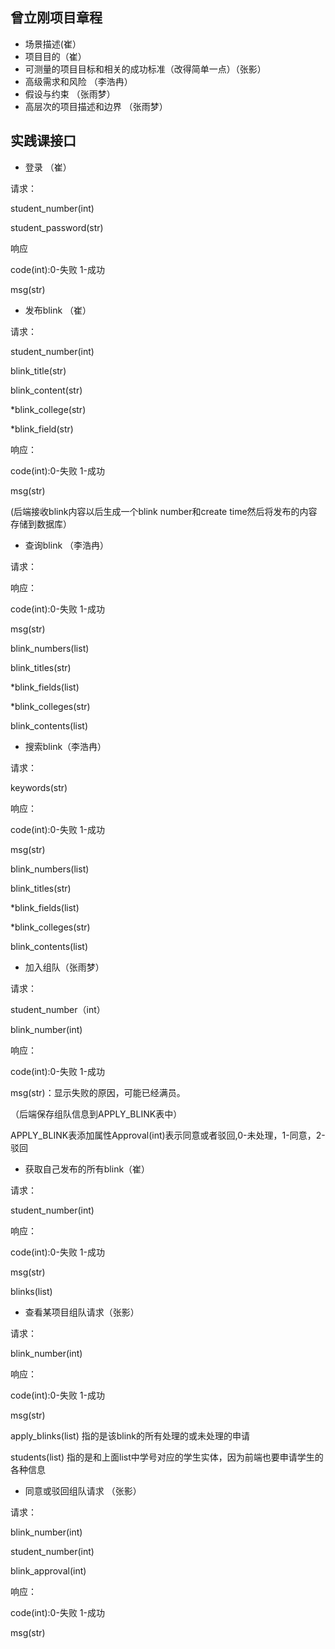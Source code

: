## 曾立刚项目章程

- 场景描述(崔）
- 项目目的（崔）
- 可测量的项目目标和相关的成功标准（改得简单一点）（张影）
- 高级需求和风险 （李浩冉）
- 假设与约束 （张雨梦）
- 高层次的项目描述和边界 （张雨梦）


## 实践课接口

- 登录 （崔）

请求：

student_number(int)

student_password(str)

响应

code(int):0-失败 1-成功

msg(str)

- 发布blink （崔）

请求：

student_number(int)

blink_title(str)

blink_content(str)

*blink_college(str)

*blink_field(str)

响应：

code(int):0-失败 1-成功

msg(str)

(后端接收blink内容以后生成一个blink number和create time然后将发布的内容存储到数据库）

- 查询blink （李浩冉）

请求：

响应：

code(int):0-失败 1-成功

msg(str)

blink_numbers(list)

blink_titles(str)

*blink_fields(list)

*blink_colleges(str)

blink_contents(list)

- 搜索blink（李浩冉）

请求：

keywords(str)

响应：

code(int):0-失败 1-成功

msg(str)

blink_numbers(list)

blink_titles(str)

*blink_fields(list)

*blink_colleges(str)

blink_contents(list)

- 加入组队（张雨梦）

请求：

student_number（int）

blink_number(int)

响应：

code(int):0-失败 1-成功

msg(str)：显示失败的原因，可能已经满员。

（后端保存组队信息到APPLY_BLINK表中）

APPLY_BLINK表添加属性Approval(int)表示同意或者驳回,0-未处理，1-同意，2-驳回

- 获取自己发布的所有blink（崔）

请求：

student_number(int)

响应：

code(int):0-失败 1-成功

msg(str)

blinks(list)

- 查看某项目组队请求（张影）

请求：

blink_number(int)

响应：

code(int):0-失败 1-成功

msg(str)

apply_blinks(list) 指的是该blink的所有处理的或未处理的申请

students(list) 指的是和上面list中学号对应的学生实体，因为前端也要申请学生的各种信息

- 同意或驳回组队请求 （张影）

请求：

blink_number(int)

student_number(int)

blink_approval(int)

响应：

code(int):0-失败 1-成功

msg(str)










